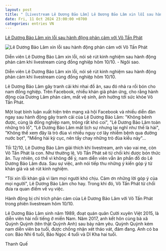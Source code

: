 ```yaml
---
layout: post
title: " [Livestream Lê Dương Bảo Lâm] Lê Dương Bảo Lâm xin lỗi sau hành động phản cảm với Võ Tấn Phát"
date: Fri, 11 Oct 2024 23:00:00 +0700
categories: entries VN
---
```

[Lê Dương Bảo Lâm xin lỗi sau hành động phản cảm với Võ Tấn Phát](https://ngoisao.vnexpress.net/le-duong-bao-lam-xin-loi-sau-hanh-dong-phan-cam-voi-vo-tan-phat-4803371.html)

![Lê Dương Bảo Lâm xin lỗi sau hành động phản cảm với Võ Tấn Phát](https://vcdn1-ngoisao.vnecdn.net/2024/10/12/448989730107981055682366026220-6569-4635-1728738197.jpg?w=1200&h=0&q=100&dpr=1&fit=crop&s=9qsY6m76QAcDkGNkg2R0cw)

Diễn viên Lê Dương Bảo Lâm xin lỗi, nói sẽ rút kinh nghiệm sau hành động phản cảm khi livestream cùng đồng nghiệp hôm 10/10. - Ngôi sao.

Diễn viên Lê Dương Bảo Lâm xin lỗi, nói sẽ rút kinh nghiệm sau hành động phản cảm khi livestream cùng đồng nghiệp hôm 10/10.

Lê Dương Bảo Lâm gây tranh cãi khi nhai đồ ăn, sau đó nhả ra rồi bón cho nam đồng nghiệp. Trên Facebook, nhiều khán giả phản ứng, cho rằng hành động của Dương Lâm phản cảm, mất vệ sinh, ảnh hưởng tới sức khỏe Võ Tấn Phát.

Một loạt bình luận xuất hiện trên mạng xã hội Facebook và nhiều diễn đàn ngay sau hành động gây tranh cãi của Lê Dương Bảo Lâm: "Không bênh được, cùng là đồng nghiệp nam, trông rất khó coi", "Lê Dương Bảo Lâm toàn những trò lố", "Lê Dương Bảo Lâm mất lịch sự nhưng lại nghĩ như thế là hài", "Không thể xem đây là trò đùa vì nhiều nguy cơ lây nhiễm bệnh qua đường nước bọt", "Miếng hài kỳ cục, nên tẩy chay những trò đùa kiểu này"...

Tối 12/10, Lê Dương Bảo Lâm giải thích khi livestream, anh vào vai mẹ, còn Võ Tấn Phát là con. Như thường lệ, Võ Tấn Phát sẽ từ chối khi được bón thức ăn. Tuy nhiên, có thể vì không để ý, nam diễn viên vẫn ăn phần đồ do Lê Dương Bảo Lâm đưa. Sau sự việc, anh nói tiếp thu những ý kiến góp ý từ khán giả và sẽ rút kinh nghiệm.

"Tôi xin lỗi khán giả vì làm mọi người khó chịu. Cảm ơn những lời góp ý của mọi người", Lê Dương Bảo Lâm cho hay. Trong khi đó, Võ Tấn Phát từ chối đưa ra quan điểm về vụ việc.

Hành động bị chỉ trích phản cảm của Lê Dương Bảo Lâm với Võ Tấn Phát trong phiên livestream hôm 10/10.

Lê Dương Bảo Lâm sinh năm 1989, đoạt quán quân Cười xuyên Việt 2015, là diễn viên hài nổi tiếng ở miền Nam. Năm 2017, anh kết hôn cùng bà xã Quỳnh Quỳnh (tên thật Quỳnh Anh) sau bảy năm yêu. Quỳnh Quỳnh kém nam diễn viên ba tuổi, được chồng nhận xét tháo vát, đảm đang. Anh có ba con: Bảo Nhi 6 tuổi, Bảo Ngọc 4 tuổi và Dĩ Kha hai tuổi.

Thanh Quế

